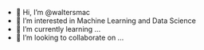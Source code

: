 - 👋 Hi, I’m @waltersmac
- 👀 I’m interested in Machine Learning and Data Science
- 🌱 I’m currently learning ...
- 💞️ I’m looking to collaborate on ...
<!--
- 📫 How to reach me 
-->

<!---
waltersmac/waltersmac is a ✨ special ✨ repository because its `README.md` (this file) appears on your GitHub profile.
You can click the Preview link to take a look at your changes.
--->
